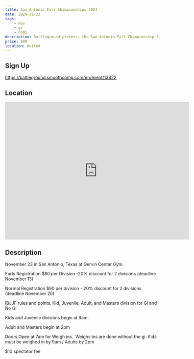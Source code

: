 ```yaml
---
title: San Antonio Fall Championships 2024
date: 2024-11-23
tags:
    - Nov
    - gi 
    - nogi 
description: Battleground presents the San Antonio Fall Championship Saturday November 23
price: $80
location: United
---
```

## Sign Up
https://battleground.smoothcomp.com/en/event/13822

## Location
<iframe src="https://www.google.com/maps/embed?pb=!1m18!1m12!1m3!1d12345.6789!2d!3d!2m3!1f0!2f0!3f0!3m2!1i1024!2i768!4f13.1!3m3!1m2!1s0x0%3A0x0!2z!5e0!3m2!1sen!2sus!4v1234567890" width="600" height="450" style="border:0;" allowfullscreen="" loading="lazy"></iframe>

## Description
November 23 in San Antonio, Texas at Gervin Center Gym. 


Early Registration $80 per Division -20% discount for 2 divisions (deadline November 13)


Normal Registration $90 per division - 20% discount for 2 divisions (deadline November 20)


IBJJF rules and points. Kid, Juvenile, Adult, and Masters division for Gi and No GI 


Kids and Juvenile divisions begin at 9am.


Adult and Masters begin at 2pm


Doors Open at 7am for Weigh ins.  Weighs ins are done without the gi. Kids must be weighed in by 9am / Adults by 2pm


$10 spectator fee
